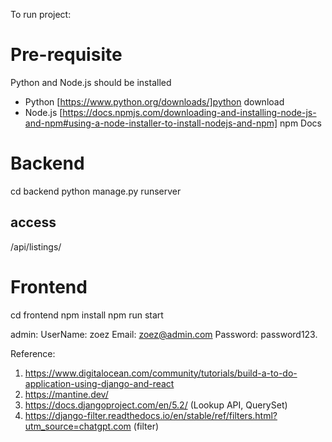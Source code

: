 To run project:

# Pre-requisite

Python and Node.js should be installed
* Python [https://www.python.org/downloads/]python download
* Node.js [https://docs.npmjs.com/downloading-and-installing-node-js-and-npm#using-a-node-installer-to-install-nodejs-and-npm] npm Docs

# Backend
cd backend
python manage.py runserver

## access
/api/listings/

# Frontend
cd frontend
npm install
npm run start

admin:
UserName: zoez
Email: zoez@admin.com
Password: password123.

Reference:
1. https://www.digitalocean.com/community/tutorials/build-a-to-do-application-using-django-and-react
2. https://mantine.dev/
3. https://docs.djangoproject.com/en/5.2/ (Lookup API, QuerySet)
4. https://django-filter.readthedocs.io/en/stable/ref/filters.html?utm_source=chatgpt.com (filter)

